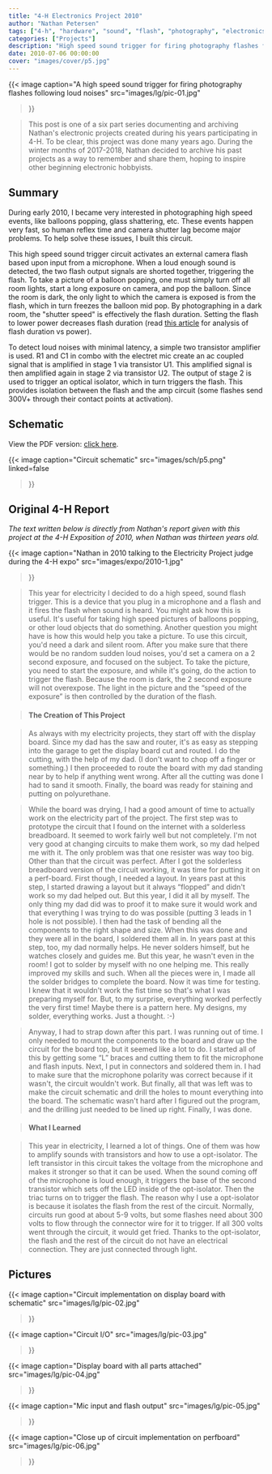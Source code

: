 ```yaml
---
title: "4-H Electronics Project 2010"
author: "Nathan Petersen"
tags: ["4-h", "hardware", "sound", "flash", "photography", "electronics"]
categories: ["Projects"]
description: "High speed sound trigger for firing photography flashes following loud noises."
date: 2010-07-06 00:00:00
cover: "images/cover/p5.jpg"
---
```


{{< image 
    caption="A high speed sound trigger for firing photography flashes following loud noises"
    src="images/lg/pic-01.jpg"
>}}

> This post is one of a six part series documenting and archiving Nathan's electronic projects created during his years participating in 4-H. To be clear, this project was done many years ago. During the winter months of 2017-2018, Nathan decided to archive his past projects as a way to remember and share them, hoping to inspire other beginning electronic hobbyists.


## Summary

During early 2010, I became very interested in photographing high speed events, like balloons popping, glass shattering, etc. These events happen very fast, so human reflex time and camera shutter lag become major problems. To help solve these issues, I built this circuit.

This high speed sound trigger circuit activates an external camera flash based upon input from a microphone. When a loud enough sound is detected, the two flash output signals are shorted together, triggering the flash. To take a picture of a balloon popping, one must simply turn off all room lights, start a long exposure on camera, and pop the balloon. Since the room is dark, the only light to which the camera is exposed is from the flash, which in turn freezes the balloon mid pop. By photographing in a dark room, the "shutter speed" is effectively the flash duration. Setting the flash to lower power decreases flash duration (read [this article](http://www.doc-diy.net/photo/photoflash_timing/) for analysis of flash duration vs power).

To detect loud noises with minimal latency, a simple two transistor amplifier is used. R1 and C1 in combo with the electret mic create an ac coupled signal that is amplified in stage 1 via transistor U1. This amplified signal is then amplified again in stage 2 via transistor U2. The output of stage 2 is used to trigger an optical isolator, which in turn triggers the flash. This provides isolation between the flash and the amp circuit (some flashes send 300V+ through their contact points at activation).


## Schematic

View the PDF version: [click here](pdfs/4hp5.pdf).

{{< image 
    caption="Circuit schematic"
    src="images/sch/p5.png"
    linked=false
>}}


## Original 4-H Report

_The text written below is directly from Nathan's report given with this project at the 4-H Exposition of 2010, when Nathan was thirteen years old._

{{< image 
    caption="Nathan in 2010 talking to the Electricity Project judge during the 4-H expo"
    src="images/expo/2010-1.jpg"
>}}

> This year for electricity I decided to do a high speed, sound flash trigger.  This is a device that you plug in a microphone and a flash and it fires the flash when sound is heard.  You might ask how this is useful.  It's useful for taking high speed pictures of balloons popping, or other loud objects that do something.  Another question you might have is how this would help you take a picture.  To use this circuit, you'd need a dark and silent room.  After you make sure that there would be no random sudden loud noises, you'd set a camera on a 2 second exposure, and focused on the subject.  To take the picture, you need to start the exposure, and while it's going, do the action to trigger the flash.  Because the room is dark, the 2 second exposure will not overexpose.  The light in the picture and the “speed of the exposure” is then controlled by the duration of the flash.

> #### The Creation of This Project

> As always with my electricity projects, they start off with the display board.  Since my dad has the saw and router, it's as easy as stepping into the garage to get the display board cut and routed.  I do the cutting, with the help of my dad.  (I don't want to chop off a finger or something.)  I then proceeded to route the board with my dad standing near by to help if anything went wrong.  After all the cutting was done I had to sand it smooth.  Finally, the board was ready for staining and putting on polyurethane.

> While the board was drying, I had a good amount of time to actually work on the electricity part of the project.  The first step was to prototype the circuit that I found on the internet with a solderless breadboard.  It seemed to work fairly well but not completely.  I'm not very good at changing circuits to make them work, so my dad helped me with it.  The only problem was that one resister was way too big.  Other than that the circuit was perfect.  After I got the solderless breadboard version of the circuit working, it was time for putting it on a perf-board.  First though, I needed a layout.   In years past at this step, I started drawing a layout but it always “flopped” and didn't work so my dad helped out.  But this year, I did it all by myself.  The only thing my dad did was to proof it to make sure it would work and that everything I was trying to do was possible (putting 3 leads in 1 hole is not possible).  I then had the task of bending all the components to the right shape and size.  When this was done and they were all in the board, I soldered them all in.  In years past at this step, too, my dad normally helps.  He never solders himself, but he watches closely and guides me.  But this year, he wasn't even in the room!    I got to solder by myself with no one helping me.  This really improved my skills and such.  When all the pieces were in, I made all the solder bridges to complete the board.  Now it was time for testing.  I knew that it wouldn't work the fist time so that's what I was preparing myself for.  But, to my surprise, everything worked perfectly the very first time! Maybe there is a pattern here.  My designs, my solder, everything works.  Just a thought.  :-)

> Anyway, I had to strap down after this part.  I was running out of time.  I only needed to mount the components to the board and draw up the circuit for the board top, but it seemed like a lot to do.  I started all of this by getting some “L” braces and cutting them to fit the microphone and flash inputs.  Next, I put in connectors and soldered them in.  I had to make sure that the microphone polarity was correct because if it wasn't, the circuit wouldn't work.  But finally, all that was left was to make the circuit schematic and drill the holes to mount everything into the board.  The schematic wasn't hard after I figured out the program, and the drilling just needed to be lined up right.  Finally, I was done.

> #### What I Learned

> This year in electricity, I learned a lot of things.  One of them was how to amplify sounds with transistors and how to use a opt-isolator.  The left transistor in this circuit takes the voltage from the microphone and makes it stronger so that it can be used.  When the sound coming off of the microphone is loud enough, it triggers the base of the second transistor which sets off the LED inside of the opt-isolator.  Then the triac turns on to trigger the flash.  The reason why I use a opt-isolator is because it isolates the flash from the rest of the circuit.  Normally, circuits run good at about 5-9 volts, but some flashes need about 300 volts to flow through the connector wire for it to trigger.  If all 300 volts went through the circuit, it would get fried.  Thanks to the opt-isolator, the flash and the rest of the circuit do not have an electrical connection.  They are just connected through light.

## Pictures

{{< image 
    caption="Circuit implementation on display board with schematic"
    src="images/lg/pic-02.jpg"
>}}

{{< image 
    caption="Circuit I/O"
    src="images/lg/pic-03.jpg"
>}}

{{< image 
    caption="Display board with all parts attached"
    src="images/lg/pic-04.jpg"
>}}

{{< image 
    caption="Mic input and flash output"
    src="images/lg/pic-05.jpg"
>}}

{{< image 
    caption="Close up of circuit implementation on perfboard"
    src="images/lg/pic-06.jpg"
>}}
